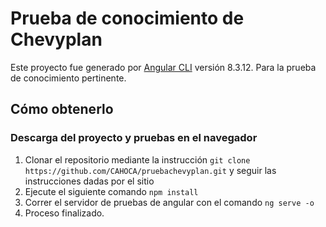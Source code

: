# Prueba de conocimiento  de Chevyplan

Este proyecto fue generado por [Angular CLI](https://github.com/angular/angular-cli) versión 8.3.12. Para la prueba de conocimiento pertinente.

## Cómo obtenerlo

### Descarga del proyecto y pruebas en el navegador

1. Clonar el repositorio mediante la instrucción `git clone https://github.com/CAHOCA/pruebachevyplan.git` y seguir las instrucciones dadas por el sitio
2. Ejecute el siguiente comando `npm install`
3. Correr el servidor de pruebas de angular con el comando `ng serve -o`
4. Proceso finalizado.